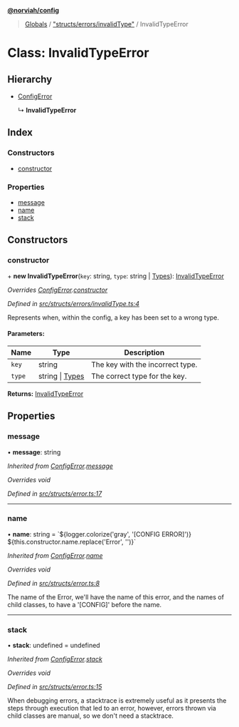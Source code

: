 **[@norviah/config](../README.md)**

> [Globals](../globals.md) / ["structs/errors/invalidType"](../modules/_structs_errors_invalidtype_.md) / InvalidTypeError

# Class: InvalidTypeError

## Hierarchy

* [ConfigError](_structs_error_.configerror.md)

  ↳ **InvalidTypeError**

## Index

### Constructors

* [constructor](_structs_errors_invalidtype_.invalidtypeerror.md#constructor)

### Properties

* [message](_structs_errors_invalidtype_.invalidtypeerror.md#message)
* [name](_structs_errors_invalidtype_.invalidtypeerror.md#name)
* [stack](_structs_errors_invalidtype_.invalidtypeerror.md#stack)

## Constructors

### constructor

\+ **new InvalidTypeError**(`key`: string, `type`: string \| [Types](../modules/_types_types_.md#types)): [InvalidTypeError](_structs_errors_invalidtype_.invalidtypeerror.md)

*Overrides [ConfigError](_structs_error_.configerror.md).[constructor](_structs_error_.configerror.md#constructor)*

*Defined in [src/structs/errors/invalidType.ts:4](https://github.com/Norviah/config/blob/8642475/src/structs/errors/invalidType.ts#L4)*

Represents when, within the config, a key has been set to a wrong type.

#### Parameters:

Name | Type | Description |
------ | ------ | ------ |
`key` | string | The key with the incorrect type. |
`type` | string \| [Types](../modules/_types_types_.md#types) | The correct type for the key.  |

**Returns:** [InvalidTypeError](_structs_errors_invalidtype_.invalidtypeerror.md)

## Properties

### message

•  **message**: string

*Inherited from [ConfigError](_structs_error_.configerror.md).[message](_structs_error_.configerror.md#message)*

*Overrides void*

*Defined in [src/structs/error.ts:17](https://github.com/Norviah/config/blob/8642475/src/structs/error.ts#L17)*

___

### name

•  **name**: string = \`${logger.colorize('gray', '[CONFIG ERROR]')} ${this.constructor.name.replace('Error', '')}\`

*Inherited from [ConfigError](_structs_error_.configerror.md).[name](_structs_error_.configerror.md#name)*

*Overrides void*

*Defined in [src/structs/error.ts:8](https://github.com/Norviah/config/blob/8642475/src/structs/error.ts#L8)*

The name of the Error, we'll have the name of this error, and the names of
child classes, to have a '[CONFIG]' before the name.

___

### stack

•  **stack**: undefined = undefined

*Inherited from [ConfigError](_structs_error_.configerror.md).[stack](_structs_error_.configerror.md#stack)*

*Overrides void*

*Defined in [src/structs/error.ts:15](https://github.com/Norviah/config/blob/8642475/src/structs/error.ts#L15)*

When debugging errors, a stacktrace is extremely useful as it presents the
steps through execution that led to an error, however, errors thrown via
child classes are manual, so we don't need a stacktrace.
